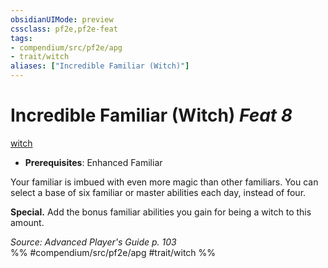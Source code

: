 ```yaml
---
obsidianUIMode: preview
cssclass: pf2e,pf2e-feat
tags:
- compendium/src/pf2e/apg
- trait/witch
aliases: ["Incredible Familiar (Witch)"]
---
```

# Incredible Familiar (Witch)  *Feat 8*  
[witch](/rules/traits/witch-apg.md)  

- **Prerequisites**: Enhanced Familiar

Your familiar is imbued with even more magic than other familiars. You can select a base of six familiar or master abilities each day, instead of four.

**Special.** Add the bonus familiar abilities you gain for being a witch to this amount.

*Source: Advanced Player's Guide p. 103*  
%% #compendium/src/pf2e/apg #trait/witch %%